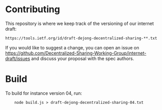 # Contributing

This repository is where we keep track of the versioning of our internet draft:

    https://tools.ietf.org/id/draft-dejong-decentralized-sharing-**.txt

If you would like to suggest a change, you can open an issue
on https://github.com/Decentralized-Sharing-Working-Group/internet-draft/issues and discuss your proposal with the spec
authors.

# Build

To build for instance version 04, run:

````
    node build.js > draft-dejong-decentralized-sharing-04.txt
````

